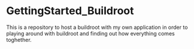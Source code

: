 # GettingStarted_Buildroot
This is a repository to host a buildroot with my own application in order to playing around with buildroot and finding out how everything comes toghether.


